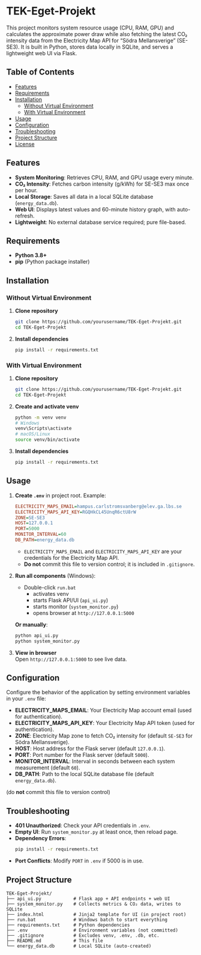 # TEK-Eget-Projekt

This project monitors system resource usage (CPU, RAM, GPU) and calculates the approximate power draw while also fetching the latest CO₂ intensity data from the Electricity Map API for “Södra Mellansverige” (SE-SE3). It is built in Python, stores data locally in SQLite, and serves a lightweight web UI via Flask.

## Table of Contents

- [Features](#features)  
- [Requirements](#requirements)  
- [Installation](#installation)  
  - [Without Virtual Environment](#without-virtual-environment)  
  - [With Virtual Environment](#with-virtual-environment)  
- [Usage](#usage)  
- [Configuration](#configuration)  
- [Troubleshooting](#troubleshooting)  
- [Project Structure](#project-structure)  
- [License](#license)  

## Features

- **System Monitoring**: Retrieves CPU, RAM, and GPU usage every minute.  
- **CO₂ Intensity**: Fetches carbon intensity (g/kWh) for SE-SE3 max once per hour.  
- **Local Storage**: Saves all data in a local SQLite database (`energy_data.db`).  
- **Web UI**: Displays latest values and 60-minute history graph, with auto-refresh.  
- **Lightweight**: No external database service required; pure file-based.

## Requirements

- **Python 3.8+**  
- **pip** (Python package installer)  

## Installation

### Without Virtual Environment

1. **Clone repository**  
   ```bash
   git clone https://github.com/yourusername/TEK-Eget-Projekt.git
   cd TEK-Eget-Projekt
   ```

2. **Install dependencies**  
   ```bash
   pip install -r requirements.txt
   ```

### With Virtual Environment

1. **Clone repository**  
   ```bash
   git clone https://github.com/yourusername/TEK-Eget-Projekt.git
   cd TEK-Eget-Projekt
   ```

2. **Create and activate venv**  
   ```bash
   python -m venv venv
   # Windows
   venv\Scripts\activate
   # macOS/Linux
   source venv/bin/activate
   ```

3. **Install dependencies**  
   ```bash
   pip install -r requirements.txt
   ```

## Usage

1. **Create `.env`** in project root. Example:

   ```ini
   ELECTRICITY_MAPS_EMAIL=hampus.carlstromsvanberg@elev.ga.lbs.se
   ELECTRICITY_MAPS_API_KEY=RGQHkCL45UnqR6ctU8rW
   ZONE=SE-SE3
   HOST=127.0.0.1
   PORT=5000
   MONITOR_INTERVAL=60
   DB_PATH=energy_data.db
   ```

   - `ELECTRICITY_MAPS_EMAIL` and `ELECTRICITY_MAPS_API_KEY` are your credentials for the Electricity Map API.  
   - **Do not** commit this file to version control; it is included in `.gitignore`.

2. **Run all components** (Windows):  
   - Double-click `run.bat`  
     - activates venv  
     - starts Flask API/UI (`api_ui.py`)  
     - starts monitor (`system_monitor.py`)  
     - opens browser at `http://127.0.0.1:5000`

   **Or manually**:  
   ```bash
   python api_ui.py
   python system_monitor.py
   ```

3. **View in browser**  
   Open `http://127.0.0.1:5000` to see live data.

## Configuration

Configure the behavior of the application by setting environment variables in your `.env` file:

- **ELECTRICITY_MAPS_EMAIL**: Your Electricity Map account email (used for authentication).  
- **ELECTRICITY_MAPS_API_KEY**: Your Electricity Map API token (used for authentication).  
- **ZONE**: Electricity Map zone to fetch CO₂ intensity for (default `SE-SE3` for Södra Mellansverige).  
- **HOST**: Host address for the Flask server (default `127.0.0.1`).  
- **PORT**: Port number for the Flask server (default `5000`).  
- **MONITOR_INTERVAL**: Interval in seconds between each system measurement (default `60`).  
- **DB_PATH**: Path to the local SQLite database file (default `energy_data.db`).

(do **not** commit this file to version control)

## Troubleshooting

- **401 Unauthorized**: Check your API credentials in `.env`.  
- **Empty UI**: Run `system_monitor.py` at least once, then reload page.  
- **Dependency Errors**:  
  ```bash
  pip install -r requirements.txt
  ```
- **Port Conflicts**: Modify `PORT` in `.env` if 5000 is in use.

## Project Structure

```
TEK-Eget-Projekt/
├── api_ui.py            # Flask app + API endpoints + web UI
├── system_monitor.py    # Collects metrics & CO₂ data, writes to SQLite
├── index.html           # Jinja2 template for UI (in project root)
├── run.bat              # Windows batch to start everything
├── requirements.txt     # Python dependencies
├── .env                 # Environment variables (not committed)
├── .gitignore           # Excludes venv, .env, .db, etc.
├── README.md            # This file
└── energy_data.db       # Local SQLite (auto-created)
```
